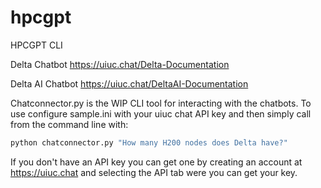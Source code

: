# hpcgpt
HPCGPT CLI

Delta Chatbot
https://uiuc.chat/Delta-Documentation

Delta AI Chatbot 
https://uiuc.chat/DeltaAI-Documentation

Chatconnector.py is the WIP CLI tool for interacting with the chatbots. To use configure sample.ini with your uiuc chat API key and then simply call from the command line with:

```bash
python chatconnector.py "How many H200 nodes does Delta have?"
```

If you don't have an API key you can get one by creating an account at https://uiuc.chat and selecting the API tab were you can get your key. 